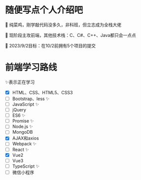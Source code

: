 # 随便写点个人介绍吧
🔭 纯菜鸡，刚学敲代码没多久，非科班，但立志成为全栈大佬

🌱 现阶段主攻前端，其他技术栈：C、C#、C++、Java都只会一点点

🎯 2023/9/2目标：在10/2前拥有5个项目的提交
# 前端学习路线
✨表示正在学习
- [x] HTML、CSS、HTML5、CSS3
- [ ] Bootstrap、less ✨
- [ ] JavaScript ✨
- [ ] jQuery
- [ ] ES6 ✨
- [ ] Promise ✨
- [ ] Node.js ✨
- [ ] MongoDB
- [x] AJAX和axios
- [ ] Webpack ✨
- [ ] React ✨
- [x] Vue2
- [ ] Vue3
- [ ] TypeScript ✨
- [ ] 微信小程序
<!--
**Warpshlczy/Warpshlczy** is a ✨ _special_ ✨ repository because its `README.md` (this file) appears on your GitHub profile.

Here are some ideas to get you started:

- 🔭 I’m currently working on ...
- 🌱 I’m currently learning ...
- 👯 I’m looking to collaborate on ...
- 🤔 I’m looking for help with ...
- 💬 Ask me about ...
- 📫 How to reach me: ...
- 😄 Pronouns: ...
- ⚡ Fun fact: ...
-->
